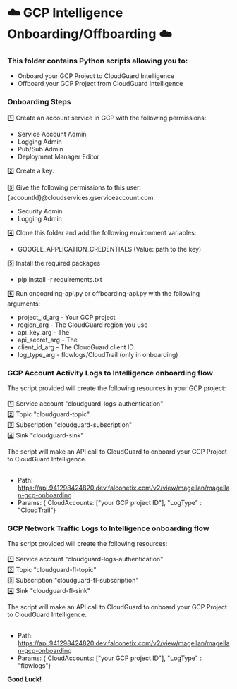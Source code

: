 # :cloud: GCP Intelligence Onboarding/Offboarding :cloud:

### This folder contains Python scripts allowing you to:
- Onboard your GCP Project to CloudGuard Intelligence
- Offboard your GCP Project from CloudGuard Intelligence

### Onboarding Steps

:one: Create an account service in GCP with the following permissions: <br>
- Service Account Admin <br>
- Logging Admin <br>
- Pub/Sub Admin <br>
- Deployment Manager Editor <br>

:two: Create a key. <br>

:three: Give the following permissions to this user: {accountId}@cloudservices.gserviceaccount.com:
- Security Admin <br>
- Logging Admin <br>

:four: Clone this folder and add the following environment variables:
- GOOGLE_APPLICATION_CREDENTIALS (Value: path to the key) <br>

:five: Install the required packages
- pip install -r requirements.txt

:six: Run onboarding-api.py or offboarding-api.py with the following arguments:
- project_id_arg - Your GCP project <br>
- region_arg - The CloudGuard region you use
- api_key_arg - The
- api_secret_arg - The
- client_id_arg - The CloudGuard client ID
- log_type_arg - flowlogs/CloudTrail (only in onboarding) <br>

### GCP Account Activity Logs to Intelligence onboarding flow
The script provided will create the following resources in your GCP project:<br><br>
:one: Service account "cloudguard-logs-authentication"<br>
:two: Topic "cloudguard-topic"<br>
:three: Subscription "cloudguard-subscription"<br>
:four: Sink "cloudguard-sink"<br>

The script will make an API call to CloudGuard to onboard your GCP Project to CloudGuard Intelligence.<br><br>
- Path: https://api.941298424820.dev.falconetix.com/v2/view/magellan/magellan-gcp-onboarding
- Params: { CloudAccounts: ["your GCP project ID"], "LogType" : "CloudTrail"}

### GCP Network Traffic Logs to Intelligence onboarding flow
The script provided will create the following resources:<br><br>
:one: Service account "cloudguard-logs-authentication"<br>
:two: Topic "cloudguard-fl-topic"<br>
:three: Subscription "cloudguard-fl-subscription"<br>
:four: Sink "cloudguard-fl-sink"<br>

The script will make an API call to CloudGuard to onboard your GCP Project to CloudGuard Intelligence.<br><br>
- Path: https://api.941298424820.dev.falconetix.com/v2/view/magellan/magellan-gcp-onboarding
- Params: { CloudAccounts: ["your GCP project ID"], "LogType" : "flowlogs"}

**Good Luck!**
